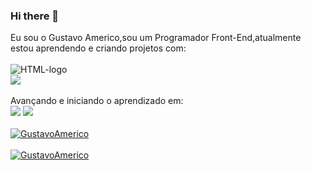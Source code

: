 ### Hi there 👋

Eu sou o Gustavo Americo,sou um Programador Front-End,atualmente estou aprendendo e criando projetos com:
<br>
<br>
<img height:  src="https://img.shields.io/badge/HTML5-E34F26?style=for-the-badge&logo=html5&logoColor=white" alt="HTML-logo"><br> 
<img src="https://img.shields.io/badge/CSS3-1572B6?style=for-the-badge&logo=css3&logoColor=white">
<br>
<br>
Avançando e iniciando o aprendizado em:
<br>
<img src="https://img.shields.io/badge/JavaScript-F7DF1E?style=for-the-badge&logo=javascript&logoColor=black">
<img src="https://img.shields.io/badge/React-20232A?style=for-the-badge&logo=react&logoColor=61DAFB">
<br>
<br>
[![GustavoAmerico](https://github-readme-stats.vercel.app/api?username=GustavoAmerico17)](https://github.com/anuraghazra/github-readme-stats)<br>
<br>[![GustavoAmerico](https://github-readme-stats.vercel.app/api/top-langs/?username=GustavoAmerico17)](https://github.com/anuraghazra/github-readme-stats)
